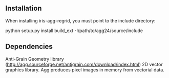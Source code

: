 Installation
------------

When installing iris-agg-regrid, you must point to the include directory:

  python setup.py install build_ext -I/path/to/agg24/source/include

Dependencies
------------

Anti-Grain Geometry library (http://agg.sourceforge.net/antigrain.com/download/index.html)
    2D vector graphics library. Agg produces pixel images in memory from
    vectorial data.

